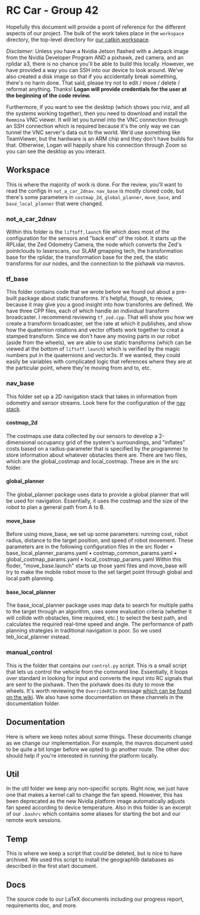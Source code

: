 # RC Car - Group 42

Hopefully this document will provide a point of reference for the different aspects of our project. The bulk of the work takes place in the `workspace` directory, the top-level directory for [our catkin workspace](http://wiki.ros.org/catkin/).

_Disclaimer_: Unless you have a Nvidia Jetson flashed with a Jetpack image from the Nvidia Developer Program AND a pixhawk, zed camera, and an rplidar a3, there is no chance you'll be able to build this locally. However, we have provided a way you can SSH into our device to look around. We've also created a disk image so that if you accidentally break something, there's no harm done. That said, please try not to edit / move / delete / reformat anything. Thanks! **Logan will provide credentials for the user at the beginning of the code review.**

Furthermore, if you want to see the desktop (which shows you rviz, and all the systems working together), then you need to download and install the `Remmina` VNC viewer. It will let you tunnel into the VNC connection through an SSH connection which is required because it's the only way we can tunnel the VNC server's data out to the world. We'd use something like TeamViewer, but the hardware is an ARM chip and they don't have builds for that. Otherwise, Logan will happily share his connection through Zoom so you can see the desktop as you interact. 

## Workspace

This is where the majority of work is done. For the review, you'll want to read the configs in `not_a_car_2dnav`. `nav_base` is mostly cloned code, but there's some parameters in `costmap_2d`, `global_planner`, `move_base`, and `base_local_planner` that were changed.

### not_a_car_2dnav

Within this folder is the `liftoff.launch` file which does most of the configuration for the sensors and "back end" of the robot. It starts up the RPLidar, the Zed Odometry Camera, the node which converts the Zed's pointclouds to laserscans, our SLAM gmapping tech, the transformation base for the rplidar, the transformation base for the zed, the static transforms for our nodes, and the connection to the pixhawk via mavros.

### tf_base

This folder contains code that we wrote before we found out about a pre-built package about static transforms. It's helpful, though, to review, because it may give you a good insight into how transforms are defined. We have three CPP files, each of which handle an individual transform broadcaster. I recommend reviewing `tf_zed.cpp`. That will show you how we create a transform broadcaster, set the rate at which it publishes, and show how the quaternion rotations and vector offsets work together to creat a stamped transform. Since we don't have any moving parts in our robot (aside from the wheels), we are able to use static transforms (which can be viewed at the bottom of `liftoff.launch`) which is verified by the magic numbers put in the quaternions and vector3s. If we wanted, they could easily be variables with complicated logic that references where they are at the particular point, where they're moving from and to, etc.

### nav_base

This folder set up a 2D navigation stack that takes in information from odometry and sensor streams. Look here for the configuration of the [nav stack](http://wiki.ros.org/navigation).

#### costmap_2d
The costmaps use data collected by our sensors to develop a 2-dimensional occupancy grid of the system's surroundings, and "inflates" costs based on a radius-parameter that is specified by the programmer to store information about whatever obstacles there are. There are two files, which are the global_costmap and local_costmap. These are in the src folder.

#### global_planner
The global_planner package uses data to provide a global planner that will be used for navigation. Essentially, it uses the costmap and the size of the robot to plan a general path from A to B.

#### move_base
Before using move_base, we set up some parameters: running cost, robot radius, distance to the target position, and speed of robot movement. These parameters are in the following configuration files in the src floder
       • base_local_planner_params.yaml
       • costmap_common_params.yaml
       • global_costmap_params.yaml
       • local_costmap_params.yaml
Within this floder, "move_base.launch" starts up those yaml files and move_base will try to make the mobile robot move to the set target point through global and local path planning.

#### base_local_planner
The base_local_planner package uses map data to search for multiple paths to the target through an algorithm, uses some evaluation criteria (whether it will collide with obstacles, time required, etc.) to select the best path, and calculates the required real-time speed and angle. The performance of path planning strategies in traditional navigation is poor. So we used teb_local_planner instead.

### manual_control

This is the folder that contains our `control.py` script. This is a small script that lets us control the vehicle from the command line. Essentially, it loops over standard in looking for input and converts the input into RC signals that are sent to the pixhawk. Then the pixhawk does its duty to move the wheels. It's worth reviewing the `OverrideRCIn` message [which can be found on the wiki](http://wiki.ros.org/mavros#mavros.2FPlugins.rc_io). We also have some documentation on these channels in the documentation folder.

## Documentation

Here is where we keep notes about some things. These documents change as we change our implementation. For example, the mavros document used to be quite a bit longer before we opted to go another route. The other doc should help if you're interested in running the platform locally.

## Util

In the util folder we keep any non-specific scripts. Right now, we just have one that makes a kernel call to change the fan speed. However, this has been deprecated as the new Nvidia platform image automatically adjusts fan speed according to device temperature. Also in this folder is an excerpt of our `.bashrc` which contains some aliases for starting the bot and our remote work sessions.

## Temp

This is where we keep a script that could be deleted, but is nice to have archived. We used this script to install the geographlib databases as described in the first start document.

## Docs

The source code to our LaTeX documents including our progress report, requirements doc, and more.
